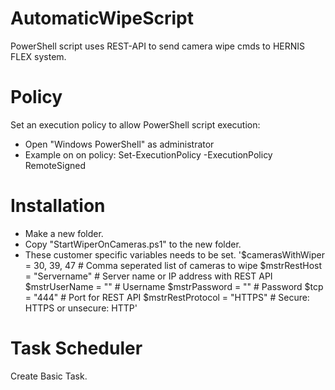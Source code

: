 # AutomaticWipeScript
PowerShell script uses REST-API to send camera wipe cmds to HERNIS FLEX system.
# Policy
Set an execution policy to allow PowerShell script execution:<br>
* Open "Windows PowerShell" as administrator<br>
* Example on on policy: Set-ExecutionPolicy -ExecutionPolicy RemoteSigned
# Installation
* Make a new folder.<br>
* Copy "StartWiperOnCameras.ps1" to the new folder.
* These customer specific variables needs to be set.
'$camerasWithWiper = 30, 39, 47      # Comma seperated list of cameras to wipe
$mstrRestHost     = "Servername"    # Server name or IP address with REST API
$mstrUserName     = ""              # Username
$mstrPassword     = ""              # Password
$tcp              = "444"           # Port for REST API
$mstrRestProtocol = "HTTPS"         # Secure: HTTPS or unsecure: HTTP'
# Task Scheduler
Create Basic Task.



